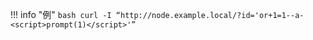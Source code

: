 !!! info "例"
    ``` bash
    curl -I “http://node.example.local/?id='or+1=1--a-<script>prompt(1)</script>'”
    ```